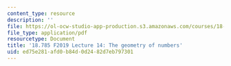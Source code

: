 ```yaml
---
content_type: resource
description: ''
file: https://ol-ocw-studio-app-production.s3.amazonaws.com/courses/18-785-number-theory-i-fall-2019/ed75e281afd0b84d0d2482d7eb797301_MIT18_785F19_lec14.pdf
file_type: application/pdf
resourcetype: Document
title: '18.785 F2019 Lecture 14: The geometry of numbers'
uid: ed75e281-afd0-b84d-0d24-82d7eb797301
---
```

